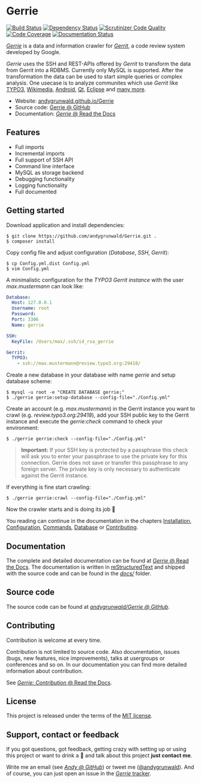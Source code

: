 # Gerrie

[![Build Status](https://secure.travis-ci.org/andygrunwald/Gerrie.png)](http://travis-ci.org/andygrunwald/Gerrie)
[![Dependency Status](https://www.versioneye.com/user/projects/53554e47fe0d078a76000002/badge.png)](https://www.versioneye.com/user/projects/53554e47fe0d078a76000002)
[![Scrutinizer Code Quality](https://scrutinizer-ci.com/g/andygrunwald/Gerrie/badges/quality-score.png?s=8f10d347018a564f6dacc1b8a796f0150941691b)](https://scrutinizer-ci.com/g/andygrunwald/Gerrie/)
[![Code Coverage](https://scrutinizer-ci.com/g/andygrunwald/Gerrie/badges/coverage.png?s=ab1ccbb607ee2d00f97c32e87b7395ef5d6daa72)](https://scrutinizer-ci.com/g/andygrunwald/Gerrie/)
[![Documentation Status](https://readthedocs.org/projects/gerrie/badge/?version=latest)](https://readthedocs.org/projects/gerrie/?badge=latest)

*[Gerrie](https://andygrunwald.github.io/Gerrie/)* is a data and information crawler for *[Gerrit](https://code.google.com/p/gerrit/)*, a code review system developed by Google.

*Gerrie* uses the SSH and REST-APIs offered by *Gerrit* to transform the data from Gerrit into a RDBMS. Currently only MySQL is supported.
After the transformation the data can be used to start simple queries or complex analysis. One usecase is to analyze communites which use *Gerrit* like [TYPO3](https://review.typo3.org/), [Wikimedia](https://gerrit.wikimedia.org/), [Android](https://android-review.googlesource.com/), [Qt](https://codereview.qt-project.org/), [Eclipse](https://git.eclipse.org/r/) and [many more](http://en.wikipedia.org/wiki/Gerrit_(software)#Notable_users).

* Website: [andygrunwald.github.io/Gerrie](https://andygrunwald.github.io/Gerrie/)
* Source code: [Gerrie @ GitHub](https://github.com/andygrunwald/Gerrie)
* Documentation: [*Gerrie* @ Read the Docs](https://gerrie.readthedocs.org/en/latest/)

## Features

* Full imports
* Incremental imports
* Full support of SSH API
* Command line interface
* MySQL as storage backend
* Debugging functionality
* Logging functionality
* Full documented

## Getting started

Download application and install dependencies:
```
$ git clone https://github.com/andygrunwald/Gerrie.git .
$ composer install
```

Copy config file and adjust configuration (*Database*, *SSH*, *Gerrit*):
```
$ cp Config.yml.dist Config.yml
$ vim Config.yml
```

A minimalistic configuration for the *TYPO3 Gerrit instance* with the user *max.mustermann* can look like:
```yaml
Database:
  Host: 127.0.0.1
  Username: root
  Password:
  Port: 3306
  Name: gerrie

SSH:
  KeyFile: /Users/max/.ssh/id_rsa_gerrie

Gerrit:
  TYPO3:
    - ssh://max.mustermann@review.typo3.org:29418/
```

Create a new database in your database with name *gerrie* and setup database scheme:
```
$ mysql -u root -e "CREATE DATABASE gerrie;"
$ ./gerrie gerrie:setup-database --config-file="./Config.yml"
```

Create an account (e.g. *max.mustermann*) in the Gerrit instance you want to crawl (e.g. *review.typo3.org:29418*), add your SSH public key to the Gerrit instance and execute the *gerrie:check* command to check your environment:
```
$ ./gerrie gerrie:check --config-file="./Config.yml"
```

> **Important:**
If your SSH key is protected by a passphrase this check will ask you to enter your passphrase to use the private key for this connection.
Gerrie does not save or transfer this passphrase to any foreign server.
The private key is only necessary to authenticate against the Gerrit instance.

If everything is fine start crawling:
```
$ ./gerrie gerrie:crawl --config-file="./Config.yml"
```

Now the crawler starts and is doing its job :beer:

You reading can continue in the documentation in the chapters [Installation](https://gerrie.readthedocs.org/en/latest/installation/index.html), [Configuration](https://gerrie.readthedocs.org/en/latest/configuration/index.html), [Commands](https://gerrie.readthedocs.org/en/latest/commands/index.html), [Database](https://gerrie.readthedocs.org/en/latest/database/index.html) or [Contributing](https://gerrie.readthedocs.org/en/latest/contributing/index.html).

## Documentation

The complete and detailed documentation can be found at [*Gerrie* @ Read the Docs](https://gerrie.readthedocs.org/en/latest/).
The documentation is written in [reStructuredText](http://en.wikipedia.org/wiki/ReStructuredText) and shipped with the source code and can be found in the [*docs/*](https://github.com/andygrunwald/Gerrie/tree/master/docs) folder.

## Source code

The source code can be found at [*andygrunwald/Gerrie @ GitHub*](https://github.com/andygrunwald/Gerrie).

## Contributing

Contribution is welcome at every time.

Contribution is not limited to source code. Also documentation, issues (bugs, new features, nice improvements), talks at usergroups or conferences and so on.
In our documentation you can find more detailed information about contribution.

See [*Gerrie: Contribution* @ Read the Docs](http://gerrie.readthedocs.org/en/latest/contributing/).

## License

This project is released under the terms of the [MIT license](http://en.wikipedia.org/wiki/MIT_License).

## Support, contact or feedback

If you got questions, got feedback, getting crazy with setting up or using this project or want to drink a :beer: and talk about this project **just contact me**.

Write me an email (see [*Andy @ GitHub*](https://github.com/andygrunwald)) or tweet me ([@andygrunwald](http://twitter.com/andygrunwald)).
And of course, you can just open an issue in the [*Gerrie* tracker](https://github.com/andygrunwald/Gerrie/issues).